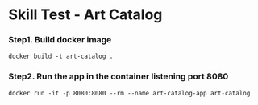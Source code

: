 # Skill Test - Art Catalog

### Step1. Build docker image

```
docker build -t art-catalog .
```

### Step2. Run the app in the container listening port 8080

```
docker run -it -p 8080:8080 --rm --name art-catalog-app art-catalog
```
